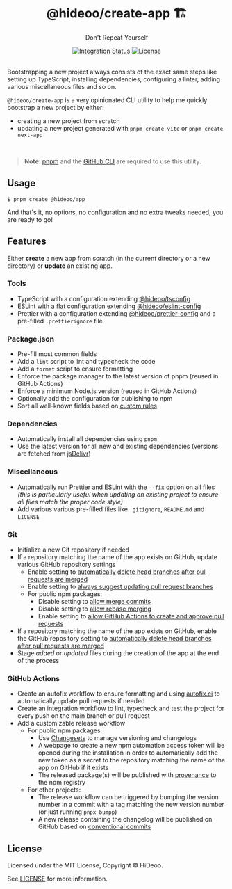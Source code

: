 <div align="center">
  <h1>@hideoo/create-app 🏗️</h1>
  <p>Don't Repeat Yourself</p>
</div>

<div align="center">
  <a href="https://github.com/HiDeoo/create-app/actions/workflows/integration.yml">
    <img alt="Integration Status" src="https://github.com/HiDeoo/create-app/actions/workflows/integration.yml/badge.svg" />
  </a>
  <a href="https://github.com/HiDeoo/create-app/blob/main/LICENSE">
    <img alt="License" src="https://badgen.net/github/license/HiDeoo/create-app" />
  </a>
  <br />
  <br />
</div>

Bootstrapping a new project always consists of the exact same steps like setting up TypeScript, installing dependencies, configuring a linter, adding various miscellaneous files and so on.

`@hideoo/create-app` is a very opinionated CLI utility to help me quickly bootstrap a new project by either:

- creating a new project from scratch
- updating a new project generated with `pnpm create vite` or `pnpm create next-app`

<br />

> **Note**: [pnpm](https://pnpm.io) and the [GitHub CLI](https://cli.github.com) are required to use this utility.

## Usage

```shell
$ pnpm create @hideoo/app
```

And that's it, no options, no configuration and no extra tweaks needed, you are ready to go!

## Features

Either **create** a new app from scratch (in the current directory or a new directory) or **update** an existing app.

### Tools

- TypeScript with a configuration extending [@hideoo/tsconfig](https://github.com/HiDeoo/tsconfig)
- ESLint with a flat configuration extending [@hideoo/eslint-config](https://github.com/HiDeoo/eslint-config)
- Prettier with a configuration extending [@hideoo/prettier-config](https://github.com/HiDeoo/prettier-config) and a pre-filled `.prettierignore` file

### Package.json

- Pre-fill most common fields
- Add a `lint` script to lint and typecheck the code
- Add a `format` script to ensure formatting
- Enforce the package manager to the latest version of pnpm (reused in GitHub Actions)
- Enforce a minimum Node.js version (reused in GitHub Actions)
- Optionally add the configuration for publishing to npm
- Sort all well-known fields based on [custom rules](src/config.ts#L16-L88)

### Dependencies

- Automatically install all dependencies using `pnpm`
- Use the latest version for all new and existing dependencies (versions are fetched from [jsDelivr](https://www.jsdelivr.com))

### Miscellaneous

- Automatically run Prettier and ESLint with the `--fix` option on all files _(this is particularly useful when updating an existing project to ensure all files match the proper code style)_
- Add various various pre-filled files like `.gitignore`, `README.md` and `LICENSE`

### Git

- Initialize a new Git repository if needed
- If a repository matching the name of the app exists on GitHub, update various GitHub repository settings
  - Enable setting to [automatically delete head branches after pull requests are merged](https://docs.github.com/en/repositories/configuring-branches-and-merges-in-your-repository/configuring-pull-request-merges/managing-the-automatic-deletion-of-branches)
  - Enable setting to [always suggest updating pull request branches](https://docs.github.com/en/repositories/configuring-branches-and-merges-in-your-repository/configuring-pull-request-merges/managing-suggestions-to-update-pull-request-branches)
  - For public npm packages:
    - Disable setting to [allow merge commits](https://docs.github.com/en/repositories/configuring-branches-and-merges-in-your-repository/configuring-pull-request-merges/configuring-commit-merging-for-pull-requests)
    - Disable setting to [allow rebase merging](https://docs.github.com/en/repositories/configuring-branches-and-merges-in-your-repository/configuring-pull-request-merges/configuring-commit-rebasing-for-pull-requests)
    - Enable setting to [allow GitHub Actions to create and approve pull requests](https://docs.github.com/en/repositories/managing-your-repositorys-settings-and-features/enabling-features-for-your-repository/managing-github-actions-settings-for-a-repository#preventing-github-actions-from-creating-or-approving-pull-requests)
- If a repository matching the name of the app exists on GitHub, enable the GitHub repository setting to [automatically delete head branches after pull requests are merged](https://docs.github.com/en/repositories/configuring-branches-and-merges-in-your-repository/configuring-pull-request-merges/managing-the-automatic-deletion-of-branches)
- Stage _added_ or _updated_ files during the creation of the app at the end of the process

### GitHub Actions

- Create an autofix workflow to ensure formatting and using [autofix.ci](https://autofix.ci/) to automatically update pull requests if needed
- Create an integration workflow to lint, typecheck and test the project for every push on the main branch or pull request
- Add a customizable release workflow
  - For public npm packages:
    - Use [Changesets](https://github.com/changesets/changesets) to manage versioning and changelogs
    - A webpage to create a new npm automation access token will be opened during the installation in order to automatically add the new token as a secret to the repository matching the name of the app on GitHub if it exists
    - The released package(s) will be published with [provenance](https://github.blog/2023-04-19-introducing-npm-package-provenance) to the npm registry
  - For other projects:
    - The release workflow can be triggered by bumping the version number in a commit with a tag matching the new version number (or just running `pnpx bumpp`)
    - A new release containing the changelog will be published on GitHub based on [conventional commits](https://www.conventionalcommits.org)

## License

Licensed under the MIT License, Copyright © HiDeoo.

See [LICENSE](https://github.com/HiDeoo/create-app/blob/main/LICENSE) for more information.
